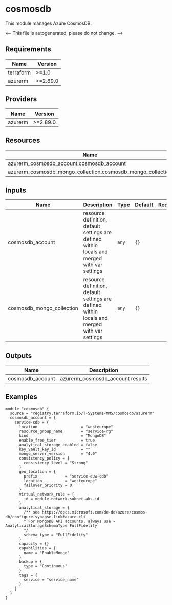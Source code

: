 <!-- BEGIN_TF_DOCS -->

# cosmosdb

This module manages Azure CosmosDB.

<-- This file is autogenerated, please do not change. -->

## Requirements

| Name      | Version  |
| --------- | -------- |
| terraform | >=1.0    |
| azurerm   | >=2.89.0 |

## Providers

| Name    | Version  |
| ------- | -------- |
| azurerm | >=2.89.0 |

## Resources

| Name                                                        | Type     |
| ----------------------------------------------------------- | -------- |
| azurerm_cosmosdb_account.cosmosdb_account                   | resource |
| azurerm_cosmosdb_mongo_collection.cosmosdb_mongo_collection | resource |

## Inputs

| Name                      | Description                                                                                  | Type  | Default | Required |
| ------------------------- | -------------------------------------------------------------------------------------------- | ----- | ------- | :------: |
| cosmosdb_account          | resource definition, default settings are defined within locals and merged with var settings | `any` | `{}`    |    no    |
| cosmosdb_mongo_collection | resource definition, default settings are defined within locals and merged with var settings | `any` | `{}`    |    no    |

## Outputs

| Name             | Description                      |
| ---------------- | -------------------------------- |
| cosmosdb_account | azurerm_cosmosdb_account results |

## Examples

```hcl
module "cosmosdb" {
  source = "registry.terraform.io/T-Systems-MMS/cosmosdb/azurerm"
  cosmosdb_account = {
    service-cdb = {
      location                   = "westeurope"
      resource_group_name        = "service-rg"
      kind                       = "MongoDB"
      enable_free_tier           = true
      analytical_storage_enabled = false
      key_vault_key_id           = ""
      mongo_server_version       = "4.0"
      consistency_policy = {
        consistency_level = "Strong"
      }
      geo_location = {
        prefix            = "service-euw-cdb"
        location          = "westeurope"
        failover_priority = 0
      }
      virtual_network_rule = {
        id = module.network.subnet.aks.id
      }
      analytical_storage = {
        /** see https://docs.microsoft.com/de-de/azure/cosmos-db/configure-synapse-link#azure-cli
        * For MongoDB API accounts, always use -AnalyticalStorageSchemaType FullFidelity
        */
        schema_type = "FullFidelity"
      }
      capacity = {}
      capabilities = {
        name = "EnableMongo"
      }
      backup = {
        type = "Continuous"
      }
      tags = {
        service = "service_name"
      }
    }
  }
}
```

<!-- END_TF_DOCS -->
